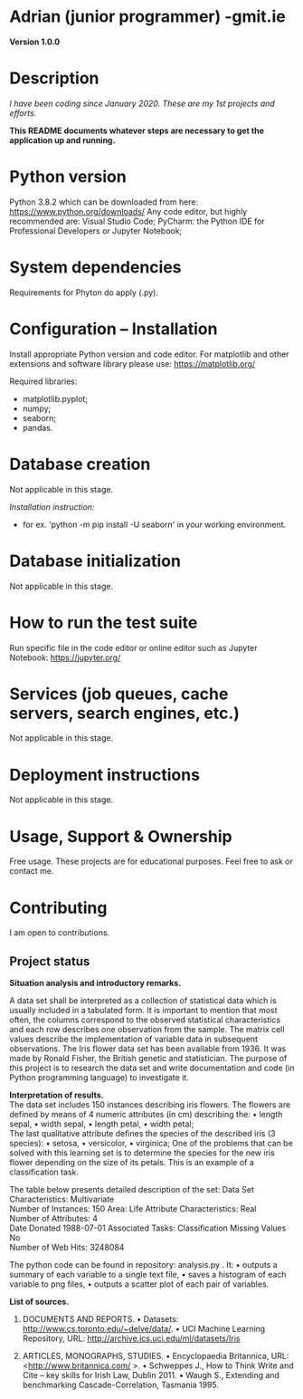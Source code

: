# Adrian (junior programmer) -gmit.ie

**Version 1.0.0**

# Description
*I have been coding since January 2020.  These are my 1st projects and efforts.*

__This README documents whatever steps are necessary to get the application up and running.__

# Python version
Python 3.8.2 which can be downloaded from here: https://www.python.org/downloads/
Any code editor, but highly recommended are:  Visual Studio Code; PyCharm: the Python IDE for Professional Developers or Jupyter Notebook; 



# System dependencies
Requirements for Phyton do apply (.py).




# Configuration – Installation 

Install appropriate Python version and code editor. For matplotlib and other extensions and software library please use: https://matplotlib.org/

Required libraries:
* matplotlib.pyplot;
* numpy;
* seaborn;
* pandas.



# Database creation

Not applicable in this stage. 

*Installation instruction:*
* for ex. 'python -m pip install -U seaborn' in your working environment. 


# Database initialization

Not applicable in this stage.




# How to run the test suite

Run specific file in the code editor or online editor such as Jupyter Notebook: https://jupyter.org/ 




# Services (job queues, cache servers, search engines, etc.)

Not applicable in this stage.




# Deployment instructions

Not applicable in this stage.




# Usage, Support & Ownership

Free usage. These projects are for educational purposes. Feel free to ask or contact me. 



# Contributing

I am open to contributions. 



## **Project status**

**Situation analysis and introductory remarks.**	

A data set shall be interpreted as a collection of statistical data which is usually included in a tabulated form. It is important to mention that most often, the columns correspond to the observed statistical characteristics and each row describes one observation from the sample. The matrix cell values describe the implementation of variable data in subsequent observations.
The Iris flower data set has been available from 1936. It was made by Ronald Fisher, the British genetic and statistician.
The purpose of this project is to research the data set and write documentation and code (in Python programming language) to investigate it. 

	
**Interpretation of results.**	
The data set includes 150 instances describing iris flowers. 
The flowers are defined by means of 4 numeric attributes (in cm) describing the:
•	length sepal,
•	width sepal, 
•	length petal,
•	width petal;  
The last qualitative attribute defines the species of the described iris (3 species):
•	setosa,
•	versicolor,
•	virginica; 
 One of the problems that can be solved with this learning set is to determine the species for the new iris flower depending on the size of its petals. This is an example of a classification task.

The table below presents detailed description of the set:
Data Set Characteristics:  	Multivariate	
Number of Instances:	150	
Area:	Life
Attribute Characteristics:	Real	
Number of Attributes:	4	
Date Donated	1988-07-01
Associated Tasks:	Classification	Missing Values	No	
Number of Web Hits:	3248084

The python code can be found in repository: analysis.py . It:
•	outputs a summary of each variable to a single text file,
•	saves a histogram of each variable to png files, 
•	outputs a scatter plot of each pair of variables.


**List of sources.**


1) DOCUMENTS AND REPORTS.
•	Datasets: 
<http://www.cs.toronto.edu/~delve/data/>.
•	UCI Machine Learning Repository, URL:
<http://archive.ics.uci.edu/ml/datasets/Iris>



2) ARTICLES, MONOGRAPHS, STUDIES.
•	Encyclopaedia Britannica, URL: 
<http://www.britannica.com/ >. 
•	Schweppes J., How to Think Write and Cite – key skills for Irish Law, Dublin 2011.
•	Waugh S., Extending and benchmarking Cascade-Correlation, Tasmania 1995.



